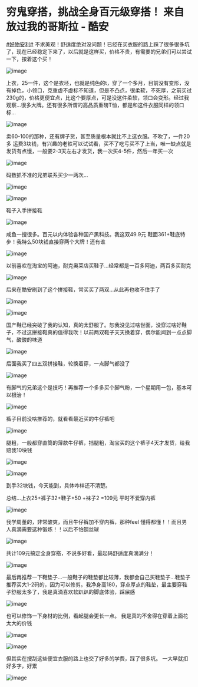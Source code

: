 # 穷鬼穿搭，挑战全身百元级穿搭！ 来自 放过我的哥斯拉 - 酷安
[#好物安利#](https://www.coolapk.com/t/好物安利?type=12) 不求美观！舒适度绝对没问题！已经在买衣服的路上踩了很多很多坑了，现在已经稳定下来了，以后就是这样买，价格不贵，有需要的兄弟们可以尝试一下，按着这个买！

![image](images/25926238_067c37a7_6128_9833_324@1080x1645.jpeg.m.jpg)

上衣，25一件，这个是衣坯，也就是纯色的t，穿了一个多月，目前没有变形，没有掉色，小领口，克重虚不虚标不知道，但是不凸点，很柔软，不死厚，之前买过230g的，价格更便宜点，比这个要厚点，可是没这件柔软，领口会变形。经过我观察…很多大牌。还有很多所谓的高品质重磅T恤，都是和这件衣服同样的领口标…

![image](images/coolapk_emotion_65_coshuaji.png)

卖60-100的那种，还有牌子货，甚至质量根本就比不上这衣服。不吹了，一件20多 运费3块钱，有兴趣的老铁可以试试看，买不了吃亏买不了上当，唯一缺点就是发货有点慢，一般要2-3天左右才发货，我一次买4-5件，然后一年买一次

![image](images/coolapk_emotion_56_dogexiaoku.png)

码数抓不准的兄弟联系买少一两次…

![image](images/25926238_3286c6d3_6128_984_296@1080x1266.jpeg.m.jpg)

![image](images/25926238_0af0c60d_6128_9843_205@1220x1401.jpeg.m.jpg)

鞋子入手拼接鞋

![image](images/coolapk_emotion_65_coshuaji.png)

咸鱼一搜很多。百元以内体验各种国产黑科技。我这双49.9元 鞋面361+鞋底特步！我特么50块钱直接穿两个大牌！还有谁

![image](images/25926238_2795c834_6128_9848_61@2880x2880.jpeg.m.jpg)

以前喜欢在淘宝的阿迪，耐克奥莱店买鞋子…经常都是一百多阿迪，两百多买耐克

![image](images/coolapk_emotion_56_dogexiaoku.png)

后来在酷安刷到了这个拼接鞋，常买买了两双…从此再也收不住手了

![image](images/coolapk_emotion_52_hejiu.png)

![image](images/coolapk_emotion_52_hejiu.png)

国产鞋已经突破了我的认知，真的太舒服了。恕我没见过啥世面，没穿过啥好鞋子，不过这拼接鞋真的值得我吹！以前两双鞋子天天换着穿，偶尔能闻到一点点脚气，酸酸的味道

![image](images/coolapk_emotion_65_coshuaji.png)

后面我买了四五双拼接鞋，轮换着穿，一点脚气都没了

![image](images/coolapk_emotion_65_coshuaji.png)

有脚气的兄弟这个是技巧！再推荐一个多多买个脚气粉，一个星期用一包，基本可以根治！

![image](images/25926238_1a78d227_6128_9857_778@1080x1645.jpeg.m.jpg)

裤子目前没啥推荐的，就看看最近买的牛仔裤吧

![image](images/coolapk_emotion_56_dogexiaoku.png)

腿粗，一般都穿直筒的薄款牛仔裤，挡腿粗，淘宝买的这个裤子4天才发货，给我赔我10块钱

![image](images/coolapk_emotion_56_dogexiaoku.png)

![image](images/coolapk_emotion_56_dogexiaoku.png)

到手32块钱，今天能到，具体咋样还不清楚。  

总结…上衣25+裤子32+鞋子+50 +袜子2
=109元
平时不爱穿内裤

![image](images/coolapk_emotion_48_weiweiyixiao.png)

我学周董的，非常酸爽，而且牛仔裤加不穿内裤，那种feel 懂得都懂！！而且男人真滴需要这种锻炼！！以后不怕钢丝球

![image](images/coolapk_emotion_65_coshuaji.png)


共计109元搞定全身穿搭，不说多好看，最起码舒适度真滴满分！

![image](images/25926238_0b942dc7_6128_9867_421@1220x2712.jpeg.m.jpg)

最后再推荐一下鞋垫子…一般鞋子的鞋垫都比较薄，我都会自己买鞋垫子…鞋垫子推荐买大1-2码的，因为可以修剪。我净身高180，穿点厚点的鞋垫，最主要穿鞋子舒服太多了，我是真滴喜欢软趴趴的脚底体验，踩屎感

![image](images/coolapk_emotion_52_hejiu.png)

也可以修饰一下身材的比例，看起腿会更长一点。
我是真的不舍得在穿着上面花太大的价钱

![image](images/coolapk_emotion_56_dogexiaoku.png)

![image](images/coolapk_emotion_56_dogexiaoku.png)

但其实在搜刮这些便宜衣服的路上也交了好多的学费，踩了很多坑。
一大早就扣好多字，好累

![image](images/coolapk_emotion_56_dogexiaoku.png)